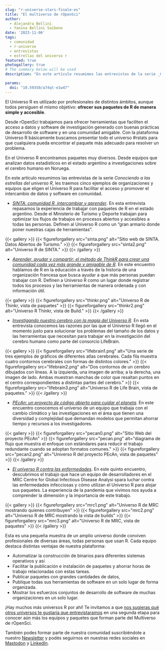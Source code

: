 ```yaml
---
slug: "r-universe-stars-finale-es"
title: "El multiverso de rOpenSci"
author:
  - Alejandra Bellini
  - Yanina Bellini Saibene
date: '2023-11-06'
tags:
  - comunidad
  - r-universe
  - entrevistas
  - estrellas del universo r
featured: true
photogallery: true
# The summary below will be used 
description: "En este artículo resumimos las entrevistas de la serie _Conociendo a las estrellas del universo R_, les traemos cinco ejemplos de organizaciones y equipos que eligen el Universo R para facilitar el acceso y promover el intercambio de datos y software en comunidad."

params:
  doi: "10.59350/a74qt-e1w47"
---
```


El Universo R es utilizado por profesionales de distintos ámbitos, aunque todos persiguen el mismo objetivo: __ofrecer sus paquetes de R de manera simple y accesible__.

Desde rOpenSci trabajamos para ofrecer herramientas que faciliten el acceso a datos y software de investigación generado con buenas prácticas de desarrollo de software y en una comunidad amigable. Con la plataforma Universo R básicamente buscamos presentar todo el universo #rstats para que cualquiera pueda encontrar el paquete más adecuado para resolver un problema.

En el Universo R encontramos paquetes muy diversos. Desde equipos que analizan datos estadísticos en el estado argentino a investigaciones sobre el cerebro humano en Noruega.  

En este artículo resumimos las entrevistas de la serie _Conociendo a las estrellas del universo R_, les traemos cinco ejemplos de organizaciones y equipos que eligen el Universo R para facilitar el acceso y promover el intercambio de datos y software en comunidad.

- _[SINTA: comunidad R, intercambiar y aprender](/es/blog/2022/11/23/r-universe-stars-1-es/)_. En esta entrevista repasamos la experiencia de trabajar con paquetes de R en el estado argentino. Desde el Ministerio de Turismo y Deporte trabajan para optimizar los flujos de trabajos en procesos abiertos y accesibles a todas las personas. Definen al Universo R como un “gran armario donde poner nuestras cajas de herramientas”.

{{< gallery >}}
{{< figureforgallery src="sinta.png" alt="Sitio web de SINTA. Datos Abiertos de Turismo." >}}
{{< figureforgallery src="sinta2.png" alt="Universo R de SINTA." >}}
{{< /gallery >}}

- _[Aprender, ayudar y compartir: el método de ThinkR para crear una comunidad cada vez más grande y amigable de R](es/blog/2023/02/28/r-universe-stars-2-es/)_. En este encuentro hablamos de R en la educación a través de la historia de una organización francesa que busca ayudar a que más personas puedan trabajar con R. Definen a Universo R como un lugar donde registrar todos los procesos y las herramientas de manera ordenada y con información útil.

{{< gallery >}}
{{< figureforgallery src="thinkr.png" alt="Universo R de Thinkr, vista de paquetes" >}}
{{< figureforgallery src="thinkr2.png" alt="Universo R Thinkr, vista de Build." >}}
{{< /gallery >}}


- _[Investigando nuestro cerebro con la magia del Universo R](/es/blog/2023/03/30/r-universe-stars-3-es/)_. En esta entrevista conocemos las razones por las que el Universo R llegó en el momento justo para solucionar los problemas del tamaño de los datos y las herramientas que necesitan para trabajar en la investigación del cerebro humano como parte del consorcio LifeBrain.

{{< gallery >}}
{{< figureforgallery src="lifebrain1.png" alt="Una serie de tres ejemplos de gráficos de diferentes atlas cerebrales. Cada fila muestra cuatro contornos cerebrales con formas de distintos colores." >}}
{{< figureforgallery src="lifebrain2.png" alt="Dos contornos de un cerebro dibujados con líneas. A la izquierda, una imagen de arriba; a la derecha, una imagen de lado. Ambas muestran manchas de color que resaltan puntos en el centro correspondientes a distintas partes del cerebro." >}}
{{< figureforgallery src="lifebrain3.png" alt="Universo R de Life Brain, vista de paquetes." >}}
{{< /gallery >}}


- _[PEcAn: un proyecto de código abierto para cuidar el planeta](/es/blog/2023/06/06/r-universe-stars-4-es/)_. En este encuentro conocemos el universo de un equipo que trabaja con el cambio climático y las investigaciones en el área que tienen una diversidad y complejidad que demandan modelos que permitan ahorrar tiempo y recursos a los investigadores. 
 

{{< gallery >}}
{{< figureforgallery src="pecan0.png" alt="Sitio Web del proyecto PEcAn" >}}
{{< figureforgallery src="pecan.png" alt="diagrama de flujo que muestra el enfoque con estándares para reducir el trabajo redundante cuando se adoptan formatos comunes." >}}
{{< figureforgallery src="pecan2.png" alt="Universo R del proyecto PEcAn, vista de paquetes" >}}
{{< /gallery >}}

- _[El universo R contra las enfermedades](/es/blog/2023/09/15/r-universe-stars-5-es/)_. En este quinto encuentro, descubrimos el trabajo que hace un equipo de desarrolladores en el MRC Centre for Global Infectious Disease Analysi spara luchar contra las enfermedades infecciosas y cómo utilizan el Universo R para alojar sus paquetes. La experiencia de la pandemia que vivimos nos ayuda a comprender la dimensión y la importancia de este trabajo.

{{< gallery >}}
{{< figureforgallery src="mrc1.png" alt="Universo R de MRC mostrando quienes contribuyen" >}}
{{< figureforgallery src="mrc2.png" alt="Universo R de MRC mostrando la vista de builds" >}}
{{< figureforgallery src="mrc3.png" alt="Universo R de MRC, vista de paquetes" >}}
{{< /gallery >}}

Esta es una pequeña muestra de un amplio universo donde conviven profesionales de diversas áreas, todas personas que usan R.  Cada equipo destaca distintas ventajas de nuestra plataforma:

- Automatizar la construcción de binarios para diferentes sistemas operativos y así
- Facilitar la publicación e instalación de paquetes y ahorrar horas de trabajo relacionadas con estas tareas.
- Publicar paquetes con grandes cantidades de datos,
- Publique todas sus herramientas de software en un solo lugar de forma organizada.
- Mostrar los esfuerzos conjuntos de desarrollo de software de muchas organizaciones en un solo lugar. 

¡Hay muchos más universos R por ahí! Te invitamos a que [nos sugieras qué otros universos te gustaría que entrevistaramos](mailto:yabellini@ropensci.org) en una segunda etapa para conocer aún más los equipos y paquetes que forman parte del Multiverso de rOpenSci.

También podes formar parte de nuestra comunidad suscribiéndote a nuestro [Newsletter](/news/) y podés seguirnos en nuestras redes sociales en [Mastodon](https://hachyderm.io/@rOpenSci) y [LinkedIn](https://www.linkedin.com/company/ropensci/). 
